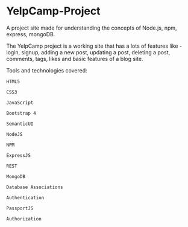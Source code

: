 # YelpCamp-Project
A project site made for understanding the concepts of Node.js, npm, express, mongoDB.

The YelpCamp project is a working site that has a lots of features like - login, signup, adding a new post, updating a post, deleting a post, comments, tags, likes and basic features of a blog site.


Tools and technologies covered:

    HTML5

    CSS3

    JavaScript

    Bootstrap 4

    SemanticUI
    
    NodeJS

    NPM

    ExpressJS

    REST

    MongoDB

    Database Associations

    Authentication

    PassportJS

    Authorization
